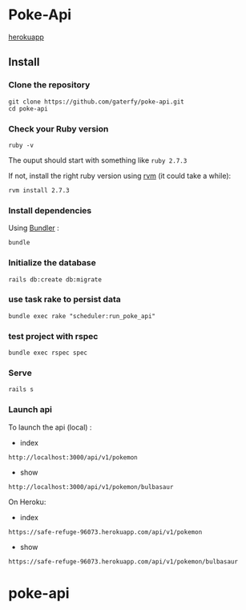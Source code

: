 # Poke-Api

[herokuapp](https://safe-refuge-96073.herokuapp.com/api/v1/pokemon)

## Install

### Clone the repository

```shell
git clone https://github.com/gaterfy/poke-api.git
cd poke-api
```

### Check your Ruby version

```shell
ruby -v
```

The ouput should start with something like `ruby 2.7.3`

If not, install the right ruby version using [rvm](https://github.com/rvm/rvm) (it could take a while):

```shell
rvm install 2.7.3
```

### Install dependencies

Using [Bundler](https://github.com/bundler/bundler) :

```shell
bundle 
```

### Initialize the database

```shell
rails db:create db:migrate
```

### use task rake to persist data

```shell
bundle exec rake "scheduler:run_poke_api"
```

### test project with rspec
```shell
bundle exec rspec spec
```

### Serve

```shell
rails s
```

### Launch api

To launch the api (local) :

* index
```
http://localhost:3000/api/v1/pokemon
```
* show
```
http://localhost:3000/api/v1/pokemon/bulbasaur
```

On Heroku:

* index
```
https://safe-refuge-96073.herokuapp.com/api/v1/pokemon
```
* show
```
https://safe-refuge-96073.herokuapp.com/api/v1/pokemon/bulbasaur
```

# poke-api
